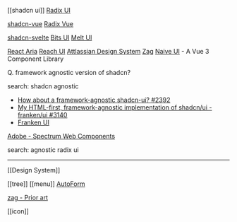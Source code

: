 [[shadcn ui]]
	[Radix UI](https://www.radix-ui.com/)

[shadcn-vue](https://www.shadcn-vue.com/)
	[Radix Vue](https://www.radix-vue.com/)

[shadcn-svelte](https://shadcn-svelte.com/)
	[Bits UI](https://www.bits-ui.com/)
		[Melt UI](https://melt-ui.com/)


[React Aria](https://react-spectrum.adobe.com/react-aria/)
[Reach UI](https://reach.tech/)
[Attlassian Design System](https://atlassian.design/)
[Zag](https://zagjs.com/overview/introduction)
[Naive UI](https://www.naiveui.com/en-US/os-theme) - A Vue 3 Component Library


Q. framework agnostic version of shadcn?

search: shadcn agnostic
- [How about a framework-agnostic shadcn-ui? #2392](https://github.com/shadcn-ui/ui/discussions/2392)
- [My HTML-first, framework-agnostic implementation of shadcn/ui - franken/ui #3140](https://github.com/shadcn-ui/ui/discussions/3140)
- [Franken UI](https://franken-ui.dev/)



[Adobe - Spectrum Web Components](https://opensource.adobe.com/spectrum-web-components/index.html)

search: agnostic radix ui


---
[[Design System]]

[[tree]]
[[menu]]
[AutoForm](https://www.shadcn-vue.com/docs/components/auto-form)

[zag - Prior art](https://zagjs.com/overview/introduction#prior-art)

[[icon]]

